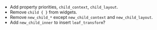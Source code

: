 * Add property priorities, `child_context`, `child_layout`.
* Remove `child { }` from widgets.
* Remove `new_child_*` except `new_child_context` and `new_child_layout`.
* Add `new_child_inner` to insert `leaf_transform`?